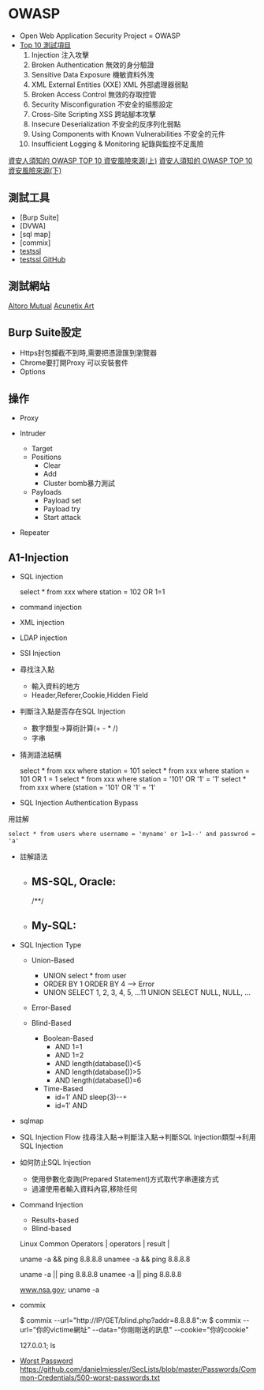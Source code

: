 OWASP
==========
* Open Web Application Security Project = OWASP
* [Top 10 測試項目](https://owasp.org/www-project-top-ten/)
  1. Injection 注入攻擊
  2. Broken Authentication 無效的身分驗證
  3. Sensitive Data Exposure 機敏資料外洩
  4. XML External Entities (XXE) XML 外部處理器弱點
  5. Broken Access Control 無效的存取控管
  6. Security Misconfiguration 不安全的組態設定
  7. Cross-Site Scripting XSS 跨站腳本攻擊
  8. Insecure Deserialization 不安全的反序列化弱點
  9. Using Components with Known Vulnerabilities 不安全的元件
  10. Insufficient Logging & Monitoring 紀錄與監控不足風險

[資安人須知的 OWASP TOP 10 資安風險來源(上)](https://secbuzzer.co/post/116)
[資安人須知的 OWASP TOP 10 資安風險來源(下)](https://secbuzzer.co/post/115)

測試工具
-----
* [Burp Suite]
* [DVWA]
* [sql map]
* [commix]
* [testssl](https://testssl.sh/)
* [testssl GitHub](https://github.com/drwetter/testssl.sh)

測試網站 
---------
[Altoro Mutual](http://www.testfire.net/)
[Acunetix Art](http://testphp.vulnweb.com/)

Burp Suite設定
--------------
* Https封包攔截不到時,需要把憑證匯到瀏覽器
* Chrome要打開Proxy 可以安裝套件
* Options 

操作
----
* Proxy
* Intruder
  * Target
  * Positions
    - Clear
    - Add
    - Cluster bomb暴力測試
  * Payloads
    - Payload set
    - Payload try 
    - Start attack
  
* Repeater

A1-Injection
------------
* SQL injection

  select * from xxx where station = 102 OR 1=1

* command injection
* XML injection
* LDAP injection
* SSI Injection
    
* 尋找注入點
  * 輸入資料的地方 
  * Header,Referer,Cookie,Hidden Field

* 判斷注入點是否存在SQL Injection
  * 數字類型->算術計算(+ - * /)
  * 字串

* 猜測語法結構

  select * from xxx where station = 101 
  select * from xxx where station = 101 OR 1 = 1
  select * from xxx where station = '101' OR '1' = '1'
  select * from xxx where (station = '101' OR '1' = '1'
  
* SQL Injection Authentication Bypass

用註解

    select * from users where username = 'myname' or 1=1--' and passwrod = 'a'

* 註解語法
  * MS-SQL, Oracle:
    --
    /**/


  * My-SQL:
    -- 
    
* SQL Injection Type
  * Union-Based
    * UNION select * from user 
    * ORDER BY 1
      ORDER BY 4 --> Error
    * UNION SELECT 1, 2, 3, 4, 5, ...11
      UNION SELECT NULL, NULL, ...
  * Error-Based
    
  * Blind-Based
    * Boolean-Based
      * AND 1=1
      * AND 1=2
      * AND length(database())<5
      * AND length(database())>5
      * AND length(database())=6
    * Time-Based
      * id=1' AND sleep(3)--+
      * id=1' AND 

* sqlmap
* SQL Injection Flow
找尋注入點->判斷注入點->判斷SQL Injection類型->利用SQL Injection
* 如何防止SQL Injection
  * 使用參數化查詢(Prepared Statement)方式取代字串連接方式
  * 過濾使用者輸入資料內容,移除任何

* Command Injection
  
  * Results-based
  * Blind-based

  Linux Common Operators
  | operators | result |
  
  uname -a && ping 8.8.8.8
  unamee -a && ping 8.8.8.8

  uname -a || ping 8.8.8.8
  unamee -a || ping 8.8.8.8
  
  www.nsa.gov; uname -a
   
* commix
  
  $ commix --url="http://IP/GET/blind.php?addr=8.8.8.8":w
  $ commix --url="你的victime網址" --data="你剛剛送的訊息" --cookie="你的cookie"
  
  127.0.0.1; ls

* [Worst Password](https://github.com/danielmiessler/SecLists/Passwords/Common-Credentials)
https://github.com/danielmiessler/SecLists/blob/master/Passwords/Common-Credentials/500-worst-passwords.txt



    
